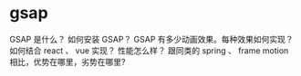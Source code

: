 # gsap

GSAP 是什么？
如何安装 GSAP？
GSAP 有多少动画效果。每种效果如何实现？ 如何结合 react 、 vue 实现？
性能怎么样？ 跟同类的 spring 、 frame motion 相比，优势在哪里，劣势在哪里?
